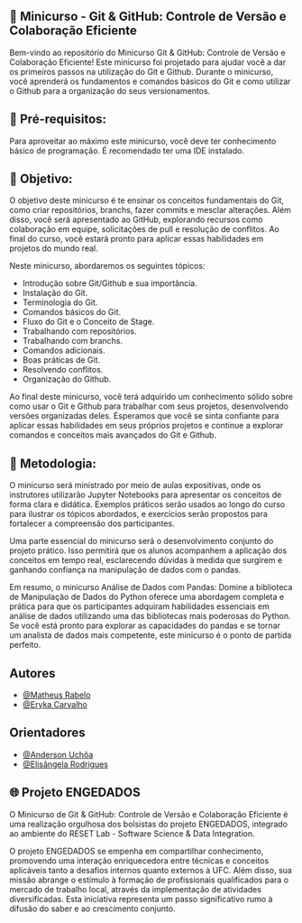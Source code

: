 
## 🐼 Minicurso - Git & GitHub: Controle de Versão e Colaboração Eficiente

Bem-vindo ao repositório do Minicurso Git & GitHub: Controle de Versão e Colaboração Eficiente! Este minicurso foi projetado para ajudar você a dar os primeiros passos na utilização do Git e Github. Durante o minicurso, você aprenderá os fundamentos e comandos básicos do Git e como utilizar o Github para a organização do seus versionamentos.

## 📝 Pré-requisitos:
Para aproveitar ao máximo este minicurso, você deve ter conhecimento básico de programação. É recomendado ter uma IDE instalado.

## 🚀 Objetivo:
O objetivo deste minicurso é te ensinar os conceitos fundamentais do Git, como criar repositórios, branchs, fazer commits e mesclar alterações. Além disso, você será apresentado ao GitHub, explorando recursos como colaboração em equipe, solicitações de pull e resolução de conflitos. Ao final do curso, você estará pronto para aplicar essas habilidades em projetos do mundo real.

Neste minicurso, abordaremos os seguintes tópicos:

- Introdução sobre Git/Github e sua importância.
- Instalação do Git.
- Terminologia do Git.
- Comandos básicos do Git.
- Fluxo do Git e o Conceito de Stage.
- Trabalhando com repositórios.
- Trabalhando com branchs.
- Comandos adicionais.
- Boas práticas de Git.
- Resolvendo conflitos.
- Organização do Github.

Ao final deste minicurso, você terá adquirido um conhecimento sólido sobre como usar o Git e Github para trabalhar com seus projetos, desenvolvendo versões organizadas deles. Esperamos que você se sinta confiante para aplicar essas habilidades em seus próprios projetos e continue a explorar comandos e conceitos mais avançados do Git e Github.

## 📃 Metodologia:

O minicurso será ministrado por meio de aulas expositivas, onde os instrutores utilizarão Jupyter Notebooks para apresentar os conceitos de forma clara e didática. Exemplos práticos serão usados ao longo do curso para ilustrar os tópicos abordados, e exercícios serão propostos para fortalecer a compreensão dos participantes.

Uma parte essencial do minicurso será o desenvolvimento conjunto do projeto prático. Isso permitirá que os alunos acompanhem a aplicação dos conceitos em tempo real, esclarecendo dúvidas à medida que surgirem e ganhando confiança na manipulação de dados com o pandas.

Em resumo, o minicurso Análise de Dados com Pandas: Domine a biblioteca de Manipulação de Dados do Python oferece uma abordagem completa e prática para que os participantes adquiram habilidades essenciais em análise de dados utilizando uma das bibliotecas mais poderosas do Python. Se você está pronto para explorar as capacidades do pandas e se tornar um analista de dados mais competente, este minicurso é o ponto de partida perfeito.

## Autores

- [@Matheus Rabelo](https://www.linkedin.com/in/matheus-feitosa-de-oliveira-rabelo)
- [@Eryka Carvalho](http://www.linkedin.com/in/eryka-carvalho-190a38237)

## Orientadores

- [@Anderson Uchôa](https://www.linkedin.com/in/andersongnuchoa/)
- [@Elisângela Rodrigues](https://www.linkedin.com/in/elis%C3%A2ngela-rodrigues-13a889190/)

## 🌐 Projeto ENGEDADOS 

O Minicurso de Git & GitHub: Controle de Versão e Colaboração Eficiente é uma realização orgulhosa dos bolsistas do projeto ENGEDADOS, integrado ao ambiente do RESET Lab - Software Science & Data Integration. 

O projeto ENGEDADOS se empenha em compartilhar conhecimento, promovendo uma interação enriquecedora entre técnicas e conceitos aplicáveis tanto a desafios internos quanto externos à UFC. Além disso, sua missão abrange o estímulo à formação de profissionais qualificados para o mercado de trabalho local, através da implementação de atividades diversificadas. Esta iniciativa representa um passo significativo rumo à difusão do saber e ao crescimento conjunto.
